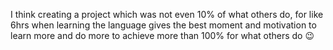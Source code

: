 I think creating a project which was not even 10% of what others do, for like 6hrs when learning the language gives the best moment and motivation to learn more and do more to achieve more than 100% for what others do 😉
